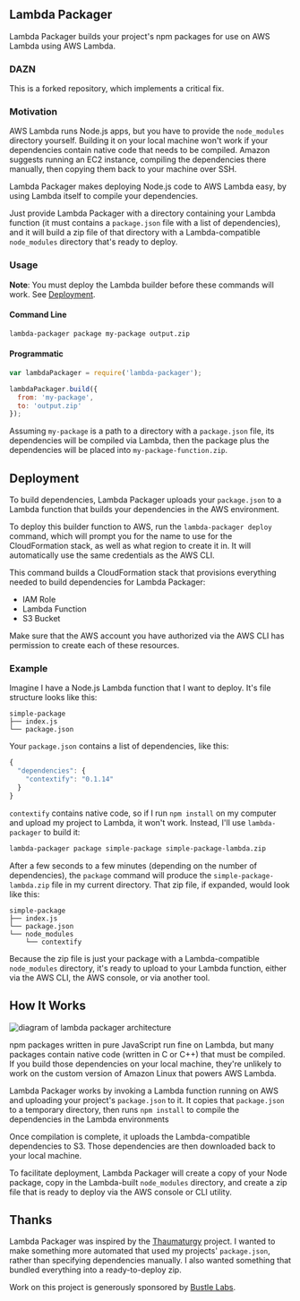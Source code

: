 ## Lambda Packager

Lambda Packager builds your project's npm packages for use on AWS
Lambda using AWS Lambda.

### DAZN

This is a forked repository, which implements a critical fix.

### Motivation

AWS Lambda runs Node.js apps, but you have to provide the `node_modules`
directory yourself. Building it on your local machine won't work if your
dependencies contain native code that needs to be compiled. Amazon
suggests running an EC2 instance, compiling the dependencies there
manually, then copying them back to your machine over SSH.

Lambda Packager makes deploying Node.js code to AWS Lambda easy, by
using Lambda itself to compile your dependencies.

Just provide Lambda Packager with a directory containing your Lambda
function (it must contains a `package.json` file with a list of
dependencies), and it will build a zip file of that directory with a
Lambda-compatible `node_modules` directory that's ready to deploy.

### Usage

**Note**: You must deploy the Lambda builder before these commands will
work. See [Deployment](#deployment).

#### Command Line

```sh
lambda-packager package my-package output.zip
```

#### Programmatic

```js
var lambdaPackager = require('lambda-packager');

lambdaPackager.build({
  from: 'my-package',
  to: 'output.zip'
});
```

Assuming `my-package` is a path to a directory with a `package.json`
file, its dependencies will be compiled via Lambda, then the package
plus the dependencies will be placed into `my-package-function.zip`.

## Deployment

To build dependencies, Lambda Packager uploads your `package.json` to a
Lambda function that builds your dependencies in the AWS environment.

To deploy this builder function to AWS, run the `lambda-packager deploy`
command, which will prompt you for the name to use for the
CloudFormation stack, as well as what region to create it in.  It will
automatically use the same credentials as the AWS CLI.

This command builds a CloudFormation stack that provisions
everything needed to build dependencies for Lambda Packager:

* IAM Role
* Lambda Function
* S3 Bucket

Make sure that the AWS account you have authorized via the AWS CLI has
permission to create each of these resources.

### Example

Imagine I have a Node.js Lambda function that I want to deploy. It's
file structure looks like this:

```
simple-package
├── index.js
└── package.json
```

Your `package.json` contains a list of dependencies, like this:

```js
{
  "dependencies": {
    "contextify": "0.1.14"
  }
}
```

`contextify` contains native code, so if I run `npm install` on my
computer and upload my project to Lambda, it won't work. Instead, I'll
use `lambda-packager` to build it:

```sh
lambda-packager package simple-package simple-package-lambda.zip
```

After a few seconds to a few minutes (depending on the number of
dependencies), the `package` command will produce the
`simple-package-lambda.zip` file in my current directory. That zip file,
if expanded, would look like this:

```
simple-package
├── index.js
└── package.json
└── node_modules
    └── contextify
```

Because the zip file is just your package with a Lambda-compatible
`node_modules` directory, it's ready to upload to your Lambda function,
either via the AWS CLI, the AWS console, or via another tool.

## How It Works

![diagram of lambda packager architecture](assets/diagram.png)

npm packages written in pure JavaScript run fine on Lambda, but many
packages contain native code (written in C or C++) that must be
compiled. If you build those dependencies on your local machine, they're
unlikely to work on the custom version of Amazon Linux that powers AWS
Lambda.

Lambda Packager works by invoking a Lambda function running on AWS and
uploading your project's `package.json` to it. It copies that
`package.json` to a temporary directory, then runs `npm install` to
compile the dependencies in the Lambda environments

Once compilation is complete, it uploads the Lambda-compatible
dependencies to S3. Those dependencies are then downloaded back to your
local machine.

To facilitate deployment, Lambda Packager will create a copy of your
Node package, copy in the Lambda-built `node_modules` directory, and
create a zip file that is ready to deploy via the AWS console or CLI
utility.

## Thanks

Lambda Packager was inspired by the [Thaumaturgy][thaumaturgy] project.
I wanted to make something more automated that used my projects'
`package.json`, rather than specifying dependencies manually. I also
wanted something that bundled everything into a ready-to-deploy zip.

Work on this project is generously sponsored by [Bustle Labs][bustle-labs].

[thaumaturgy]: https://github.com/node-hocus-pocus/thaumaturgy
[bustle-labs]: http://www.bustle.com/labs
